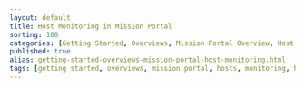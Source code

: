 ```yaml
---
layout: default
title: Host Monitoring in Mission Portal
sorting: 100
categories: [Getting Started, Overviews, Mission Portal Overview, Host Monitoring in Mission Portal]
published: true
alias: getting-started-overviews-mission-portal-host-monitoring.html
tags: [getting started, overviews, mission portal, hosts, monitoring, host monitoring]
---
```





